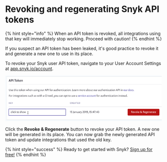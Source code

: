 # Revoking and regenerating Snyk API tokens

{% hint style="info" %}
When an API token is revoked, all integrations using that key will immediately stop working. Proceed with caution!
{% endhint %}

If you suspect an API token has been leaked, it's good practice to revoke it and generate a new one to use in its place.

To revoke your Snyk user API token, navigate to your User Account Settings at [app.snyk.io/account](https://app.snyk.io/account).

![api token screen; revoke; regenerate; click to show](../.gitbook/assets/uuid-8d94edf8-b42b-e5b3-ada1-e157d18ff884-en%20%281%29%20%282%29%20%282%29%20%281%29.png/)

Click the **Revoke & Regenerate** button to revoke your API token. A new one will be generated in its place. You can now grab the newly generated API token and update integrations that used the old key.

{% hint style="success" %}
Ready to get started with Snyk? [Sign up for free!](https://snyk.io/login?cta=sign-up&loc=footer&page=support_docs_page)
{% endhint %}

